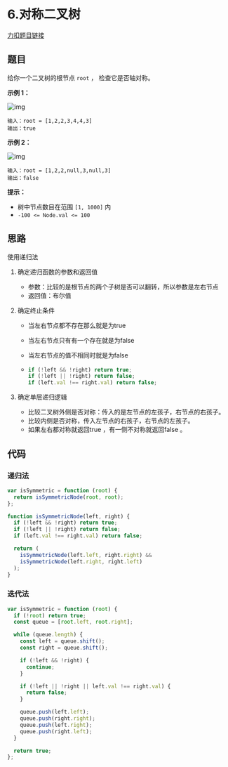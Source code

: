 # 6.对称二叉树

[力扣题目链接](https://leetcode.cn/problems/symmetric-tree/)

## 题目

给你一个二叉树的根节点 `root` ， 检查它是否轴对称。

 

**示例 1：**

![img](https://assets.leetcode.com/uploads/2021/02/19/symtree1.jpg)

```
输入：root = [1,2,2,3,4,4,3]
输出：true
```

**示例 2：**

![img](https://assets.leetcode.com/uploads/2021/02/19/symtree2.jpg)

```
输入：root = [1,2,2,null,3,null,3]
输出：false
```

 

**提示：**

- 树中节点数目在范围 `[1, 1000]` 内
- `-100 <= Node.val <= 100`

## 思路

使用递归法

1. 确定递归函数的参数和返回值

   - 参数：比较的是根节点的两个子树是否可以翻转，所以参数是左右节点
   - 返回值：布尔值

2. 确定终止条件

   - 当左右节点都不存在那么就是为true

   - 当左右节点只有有一个存在就是为false

   - 当左右节点的值不相同时就是为false

   - ~~~js
     if (!left && !right) return true;
     if (!left || !right) return false;
     if (left.val !== right.val) return false;
     ~~~

3. 确定单层递归逻辑

   - 比较二叉树外侧是否对称：传入的是左节点的左孩子，右节点的右孩子。
   - 比较内侧是否对称，传入左节点的右孩子，右节点的左孩子。
   - 如果左右都对称就返回true ，有一侧不对称就返回false 。

## 代码

### 递归法

~~~js
var isSymmetric = function (root) {
  return isSymmetricNode(root, root);
};

function isSymmetricNode(left, right) {
  if (!left && !right) return true;
  if (!left || !right) return false;
  if (left.val !== right.val) return false;

  return (
    isSymmetricNode(left.left, right.right) &&
    isSymmetricNode(left.right, right.left)
  );
}
~~~

### 迭代法

~~~js
var isSymmetric = function (root) {
  if (!root) return true;
  const queue = [root.left, root.right];

  while (queue.length) {
    const left = queue.shift();
    const right = queue.shift();

    if (!left && !right) {
      continue;
    }

    if (!left || !right || left.val !== right.val) {
      return false;
    }

    queue.push(left.left);
    queue.push(right.right);
    queue.push(left.right);
    queue.push(right.left);
  }

  return true;
};
~~~

